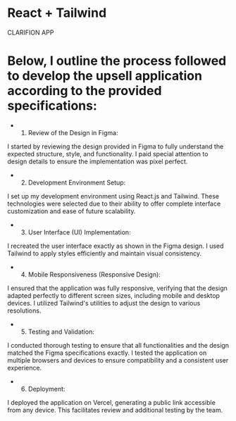 # React + Tailwind
CLARIFION APP

# Below, I outline the process followed to develop the upsell application according to the provided specifications:

- 1. Review of the Design in Figma:

I started by reviewing the design provided in Figma to fully understand the expected structure, style, and functionality. I paid special attention to design details to ensure the implementation was pixel perfect.

- 2. Development Environment Setup:

I set up my development environment using React.js and Tailwind. These technologies were selected due to their ability to offer complete interface customization and ease of future scalability.

- 3. User Interface (UI) Implementation:

I recreated the user interface exactly as shown in the Figma design. I used Tailwind to apply styles efficiently and maintain visual consistency.

- 4. Mobile Responsiveness (Responsive Design):

I ensured that the application was fully responsive, verifying that the design adapted perfectly to different screen sizes, including mobile and desktop devices. I utilized Tailwind's utilities to adjust the design to various resolutions.

- 5. Testing and Validation:

I conducted thorough testing to ensure that all functionalities and the design matched the Figma specifications exactly. I tested the application on multiple browsers and devices to ensure compatibility and a consistent user experience.

- 6. Deployment:

I deployed the application on Vercel, generating a public link accessible from any device. This facilitates review and additional testing by the team.

